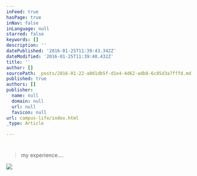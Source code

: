 ```yaml
---
inFeed: true
hasPage: true
inNav: false
inLanguage: null
starred: false
keywords: []
description: ''
datePublished: '2016-01-25T11:39:43.342Z'
dateModified: '2016-01-25T11:39:40.432Z'
title: ''
author: []
sourcePath: _posts/2016-01-22-a0d1db5f-d1e4-4d62-adb8-6c85d3a7fffd.md
published: true
authors: []
publisher:
  name: null
  domain: null
  url: null
  favicon: null
url: campus-life/index.html
_type: Article

---
```

# 

## 
> 
> my experience....

![](https://s3-us-west-2.amazonaws.com/the-grid-img/p/b2ed97d8bb00beb2eededfec6b8c9afe94202065.jpg)
